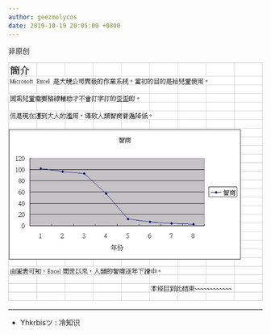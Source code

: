 ```yaml
---
author: geezmolycos
date: 2019-10-19 20:05:00 +0800
---
```


非原创

![](/assets/images/qq-zone/2019-10-19-excel.jpg)

---

- Yhkrbisツ : 冷知识
